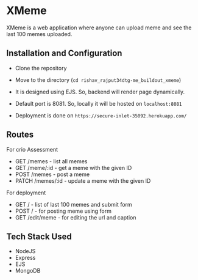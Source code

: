 # XMeme

XMeme is a web application where anyone can upload meme and see the last 100 memes uploaded.

## Installation and Configuration

- Clone the repository
- Move to the directory (`cd rishav_rajput34dtg-me_buildout_xmeme`)

- It is designed using EJS. So, backend will render page dynamically. 

- Default port is 8081. So, locally it will be hosted on `localhost:8081`

-  Deployment is done on `https://secure-inlet-35092.herokuapp.com/`


## Routes

For crio Assessment
- GET /memes - list all memes
- GET /meme/:id - get a meme with the given ID
- POST /memes - post a meme
- PATCH /memes/:id - update a meme with the given ID

For deployment 
- GET / - list of last 100 memes and submit form 
- POST / - for posting meme using form
- GET /edit/meme - for editing the url and caption


## Tech Stack Used

- NodeJS
- Express
- EJS
- MongoDB